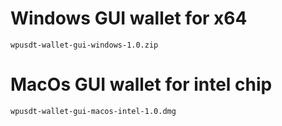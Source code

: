 # Windows GUI wallet for x64

    wpusdt-wallet-gui-windows-1.0.zip

# MacOs GUI wallet for intel chip

    wpusdt-wallet-gui-macos-intel-1.0.dmg

